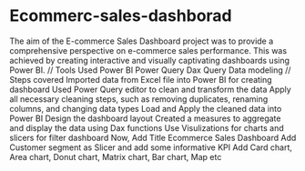 # Ecommerc-sales-dashborad
The aim of the E-commerce Sales Dashboard project was to provide a comprehensive perspective on e-commerce sales performance. This was achieved by creating interactive and visually captivating dashboards using Power BI.
// Tools Used
Power BI
Power Query
Dax Query
Data modeling
// Steps covered
Imported data from Excel file into Power BI for creating dashboard
Used Power Query editor to clean and transform the data
Apply all necessary cleaning steps, such as removing duplicates, renaming columns, and changing data types
Load and Apply the cleaned data into Power BI
Design the dashboard layout
Created a measures to aggregate and display the data using Dax functions
Use Visulizations for charts and slicers for filter dashboard
Now, Add Title Ecommerce Sales Dashboard
Add Customer segment as Slicer and add some informative KPI
Add Card chart, Area chart, Donut chart, Matrix chart, Bar chart, Map etc
